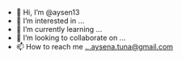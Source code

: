 - 👋 Hi, I’m @aysen13
- 👀 I’m interested in ...
- 🌱 I’m currently learning ...
- 💞️ I’m looking to collaborate on ...
- 📫 How to reach me ...aysena.tuna@gmail.com

<!---
aysen13/aysen13 is a ✨ special ✨ repository because its `README.md` (this file) appears on your GitHub profile.
You can click the Preview link to take a look at your changes.
--->
